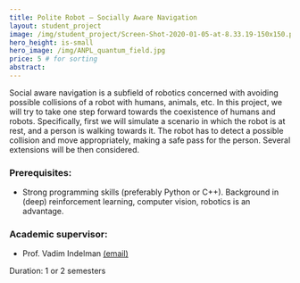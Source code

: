 ```yaml
---
title: Polite Robot – Socially Aware Navigation
layout: student_project
image: /img/student_project/Screen-Shot-2020-01-05-at-8.33.19-150x150.png
hero_height: is-small
hero_image: /img/ANPL_quantum_field.jpg 
price: 5 # for sorting 
abstract: 
---
```


Social aware navigation is a subfield of robotics concerned with avoiding possible collisions of a
robot with humans, animals, etc. In this project, we will try to take one step forward towards
the coexistence of humans and robots. Specifically, first we will simulate a scenario in which the
robot is at rest, and a person is walking towards it. The robot has to detect a possible collision
and move appropriately, making a safe pass for the person. Several extensions will be then
considered.

### Prerequisites:
- Strong programming skills (preferably Python or C++). Background in (deep) reinforcement learning, computer vision, robotics is an advantage.

### Academic supervisor:
- Prof. Vadim Indelman [(email)](mailto:vadim.indelman@technion.ac.il)

Duration: 1 or 2 semesters
